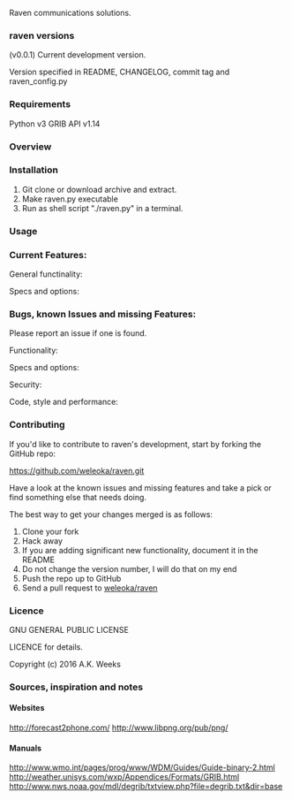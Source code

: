 
Raven communications solutions.

### raven versions
(v0.0.1) Current development version.

Version specified in README, CHANGELOG, commit tag and raven_config.py



### Requirements
Python v3
GRIB API v1.14



### Overview



### Installation
1. Git clone or download archive and extract.
2. Make raven.py executable
3. Run as shell script "./raven.py" in a terminal.



### Usage



### Current Features:
General functinality:

Specs and options:



### Bugs, known Issues and missing Features:

Please report an issue if one is found.

Functionality:


Specs and options:


Security:


Code, style and performance:



### Contributing

If you'd like to contribute to raven's development, start by forking the GitHub repo:

https://github.com/weleoka/raven.git

Have a look at the known issues and missing features and take a pick or find something else that needs doing.

The best way to get your changes merged is as follows:

1. Clone your fork
2. Hack away
3. If you are adding significant new functionality, document it in the README
4. Do not change the version number, I will do that on my end
5. Push the repo up to GitHub
6. Send a pull request to [weleoka/raven](https://github.com/weleoka/raven)



### Licence

GNU GENERAL PUBLIC LICENSE

LICENCE for details.

Copyright (c) 2016 A.K. Weeks



### Sources, inspiration and notes



#### Websites
http://forecast2phone.com/
http://www.libpng.org/pub/png/



#### Manuals
http://www.wmo.int/pages/prog/www/WDM/Guides/Guide-binary-2.html
http://weather.unisys.com/wxp/Appendices/Formats/GRIB.html
http://www.nws.noaa.gov/mdl/degrib/txtview.php?file=degrib.txt&dir=base